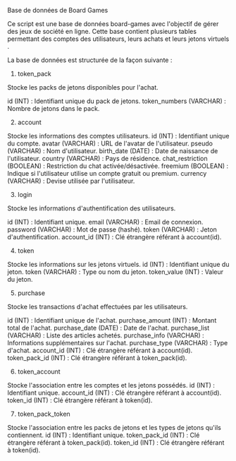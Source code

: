 Base de données de Board Games

Ce script est une base de données board-games avec l'objectif de gérer des jeux de société en ligne. Cette base contient plusieurs tables permettant des comptes des utilisateurs, leurs achats et leurs jetons virtuels .



La base de données est structurée de la façon suivante :

1. token_pack

Stocke les packs de jetons disponibles pour l'achat.

id (INT) : Identifiant unique du pack de jetons.
token_numbers (VARCHAR) : Nombre de jetons dans le pack.

2. account

Stocke les informations des comptes utilisateurs.
id (INT) : Identifiant unique du compte.
avatar (VARCHAR) : URL de l'avatar de l'utilisateur.
pseudo (VARCHAR) : Nom d'utilisateur.
birth_date (DATE) : Date de naissance de l'utilisateur.
country (VARCHAR) : Pays de résidence.
chat_restriction (BOOLEAN) : Restriction du chat activée/désactivée.
freemium (BOOLEAN) : Indique si l'utilisateur utilise un compte gratuit ou premium.
currency (VARCHAR) : Devise utilisée par l'utilisateur.

3. login

Stocke les informations d'authentification des utilisateurs.

id (INT) : Identifiant unique.
email (VARCHAR) : Email de connexion.
password (VARCHAR) : Mot de passe (hashé).
token (VARCHAR) : Jeton d'authentification.
account_id (INT) : Clé étrangère référant à account(id).

4. token

Stocke les informations sur les jetons virtuels.
id (INT) : Identifiant unique du jeton.
token (VARCHAR) : Type ou nom du jeton.
token_value (INT) : Valeur du jeton.

5. purchase

Stocke les transactions d'achat effectuées par les utilisateurs.

id (INT) : Identifiant unique de l'achat.
purchase_amount (INT) : Montant total de l'achat.
purchase_date (DATE) : Date de l'achat.
purchase_list (VARCHAR) : Liste des articles achetés.
purchase_info (VARCHAR) : Informations supplémentaires sur l'achat.
purchase_type (VARCHAR) : Type d'achat.
account_id (INT) : Clé étrangère référant à account(id).
token_pack_id (INT) : Clé étrangère référant à token_pack(id).

6. token_account

Stocke l'association entre les comptes et les jetons possédés.
id (INT) : Identifiant unique.
account_id (INT) : Clé étrangère référant à account(id).
token_id (INT) : Clé étrangère référant à token(id).

7. token_pack_token

Stocke l'association entre les packs de jetons et les types de jetons qu'ils contiennent.
id (INT) : Identifiant unique.
token_pack_id (INT) : Clé étrangère référant à token_pack(id).
token_id (INT) : Clé étrangère référant à token(id).

